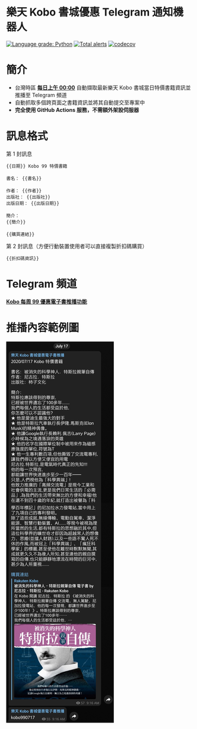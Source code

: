 # 樂天 Kobo 書城優惠 Telegram 通知機器人

[![Language grade: Python](https://img.shields.io/lgtm/grade/python/g/ClarkChiu/kobo_99_notifier.svg?logo=lgtm&logoWidth=18)](https://lgtm.com/projects/g/ClarkChiu/kobo_99_notifier/context:python)
[![Total alerts](https://img.shields.io/lgtm/alerts/g/ClarkChiu/kobo_99_notifier.svg?logo=lgtm&logoWidth=18)](https://lgtm.com/projects/g/ClarkChiu/kobo_99_notifier/alerts/)
[![codecov](https://codecov.io/gh/ClarkChiu/kobo_99_notifier/branch/master/graph/badge.svg)](https://codecov.io/gh/ClarkChiu/kobo_99_notifier)

# 簡介

- 台灣時區 <u>**每日上午 00:00**</u> 自動擷取最新樂天 Kobo 書城當日特價書籍資訊並推播至 Telegram 頻道
- 自動抓取多個跨頁面之書籍資訊並將其自動提交至專案中
- **完全使用 GitHub Actions 服務，不需額外架設伺服器**



# 訊息格式

第 1 封訊息
```
{{日期}} Kobo 99 特價書籍

書名： {{書名}}

作者： {{作者}}
出版社： {{出版社}}
出版日期： {{出版日期}}

簡介：
{{簡介}}

{{購買連結}}
```

第 2 封訊息（方便行動裝置使用者可以直接複製折扣碼購買）
```
{{折扣碼資訊}}
```



# Telegram 頻道

[**Kobo 每周 99 優惠電子書推播功能**](https://t.me/kobo_99_notifier)



# 推播內容範例圖

![Telegram 推播內容截圖](images/screenshot.jpg)
